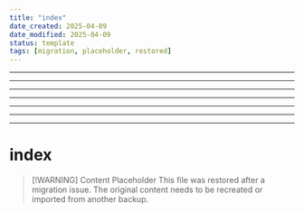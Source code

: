 ```yaml
---
title: "index"
date_created: 2025-04-09
date_modified: 2025-04-09
status: template
tags: [migration, placeholder, restored]
---
```


---

---

---

---

---

---

---

# index

> [\!WARNING] Content Placeholder
> This file was restored after a migration issue. The original content needs to be recreated or imported from another backup.

